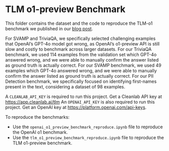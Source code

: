 # TLM o1-preview Benchmark

This folder contains the dataset and the code to reproduce the TLM-o1 benchmark we published in our [blog post](https://cleanlab.ai/blog/tlm-o1/).

For SVAMP and TriviaQA, we specifically selected challenging examples that OpenAI’s GPT-4o model got wrong, as OpenAI’s o1-preview API is still slow and costly to benchmark across larger datasets. For our TriviaQA benchmark, we used 114 examples from the validation set which GPT-4o answered wrong, and we were able to manually confirm the answer listed as ground truth is actually correct. For our SVAMP benchmark, we used 49 examples which GPT-4o answered wrong, and we were able to manually confirm the answer listed as ground truth is actually correct. For our PII Detection benchmark, we specifically focused on identifying first-names present in the text, considering a dataset of 98 examples.

A `CLEANLAB_API_KEY` is required to run this project. Get a Cleanlab API key at https://app.cleanlab.ai/tlm
An `OPENAI_API_KEY` is also required to run this project. Get an OpenAI key at https://platform.openai.com/api-keys.

To reproduce the benchmarks:
- Use the `openai_o1_preview_benchmark_reproduce.ipynb` file to reproduce the OpenAI o1 benchmark.
- Use the `tlm_o1_preview_benchmark_reproduce.ipynb` file to reproduce the TLM o1-preview benchmark.
